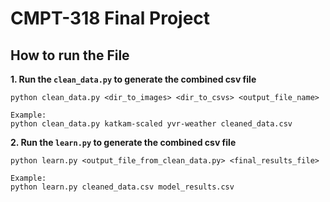 # CMPT-318 Final Project

## How to run the File

**1. Run the `clean_data.py` to generate the combined csv file**
```
python clean_data.py <dir_to_images> <dir_to_csvs> <output_file_name>

Example:
python clean_data.py katkam-scaled yvr-weather cleaned_data.csv
```

**2. Run the `learn.py` to generate the combined csv file**
```
python learn.py <output_file_from_clean_data.py> <final_results_file>

Example:
python learn.py cleaned_data.csv model_results.csv
```